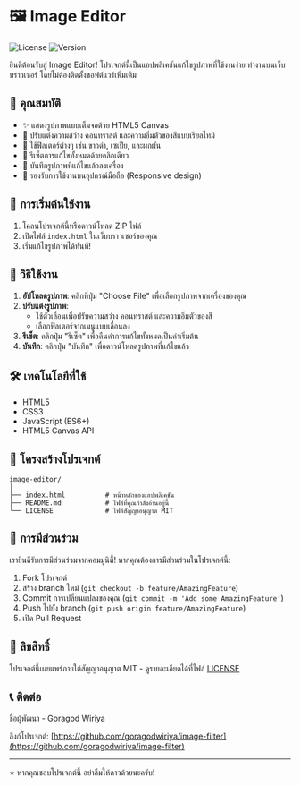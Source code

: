 # 🖼️ Image Editor

![License](https://img.shields.io/badge/license-MIT-blue.svg)
![Version](https://img.shields.io/badge/version-1.0.0-green.svg)

ยินดีต้อนรับสู่ Image Editor! โปรเจกต์นี้เป็นแอปพลิเคชันแก้ไขรูปภาพที่ใช้งานง่าย ทำงานบนเว็บบราวเซอร์ โดยไม่ต้องติดตั้งซอฟต์แวร์เพิ่มเติม

## 🌟 คุณสมบัติ

- ✨ แสดงรูปภาพแบบเต็มจอด้วย HTML5 Canvas
- 🔧 ปรับแต่งความสว่าง คอนทราสต์ และความอิ่มตัวของสีแบบเรียลไทม์
- 🎨 ใช้ฟิลเตอร์ต่างๆ เช่น ขาวดำ, เซเปีย, และผกผัน
- 🔄 รีเซ็ตการแก้ไขทั้งหมดด้วยคลิกเดียว
- 💾 บันทึกรูปภาพที่แก้ไขแล้วลงเครื่อง
- 📱 รองรับการใช้งานบนอุปกรณ์มือถือ (Responsive design)

## 🚀 การเริ่มต้นใช้งาน

1. โคลนโปรเจกต์นี้หรือดาวน์โหลด ZIP ไฟล์
2. เปิดไฟล์ `index.html` ในเว็บบราวเซอร์ของคุณ
3. เริ่มแก้ไขรูปภาพได้ทันที!

## 📖 วิธีใช้งาน

1. **อัปโหลดรูปภาพ**: คลิกที่ปุ่ม "Choose File" เพื่อเลือกรูปภาพจากเครื่องของคุณ
2. **ปรับแต่งรูปภาพ**:
   - ใช้ตัวเลื่อนเพื่อปรับความสว่าง คอนทราสต์ และความอิ่มตัวของสี
   - เลือกฟิลเตอร์จากเมนูแบบเลื่อนลง
3. **รีเซ็ต**: คลิกปุ่ม "รีเซ็ต" เพื่อคืนค่าการแก้ไขทั้งหมดเป็นค่าเริ่มต้น
4. **บันทึก**: คลิกปุ่ม "บันทึก" เพื่อดาวน์โหลดรูปภาพที่แก้ไขแล้ว

## 🛠️ เทคโนโลยีที่ใช้

- HTML5
- CSS3
- JavaScript (ES6+)
- HTML5 Canvas API

## 📁 โครงสร้างโปรเจกต์

```
image-editor/
│
├── index.html          # หน้าหลักของแอปพลิเคชัน
├── README.md           # ไฟล์ที่คุณกำลังอ่านอยู่นี้
└── LICENSE             # ไฟล์สัญญาอนุญาต MIT
```

## 🤝 การมีส่วนร่วม

เรายินดีรับการมีส่วนร่วมจากคอมมูนิตี้! หากคุณต้องการมีส่วนร่วมในโปรเจกต์นี้:

1. Fork โปรเจกต์
2. สร้าง branch ใหม่ (`git checkout -b feature/AmazingFeature`)
3. Commit การเปลี่ยนแปลงของคุณ (`git commit -m 'Add some AmazingFeature'`)
4. Push ไปยัง branch (`git push origin feature/AmazingFeature`)
5. เปิด Pull Request

## 📄 ลิขสิทธิ์

โปรเจกต์นี้เผยแพร่ภายใต้สัญญาอนุญาต MIT - ดูรายละเอียดได้ที่ไฟล์ [LICENSE](LICENSE)

## 📞 ติดต่อ

ชื่อผู้พัฒนา - Goragod Wiriya

ลิงก์โปรเจกต์: [https://github.com/goragodwiriya/image-filter](https://github.com/goragodwiriya/image-filter)

---

⭐️ หากคุณชอบโปรเจกต์นี้ อย่าลืมให้ดาวด้วยนะครับ!